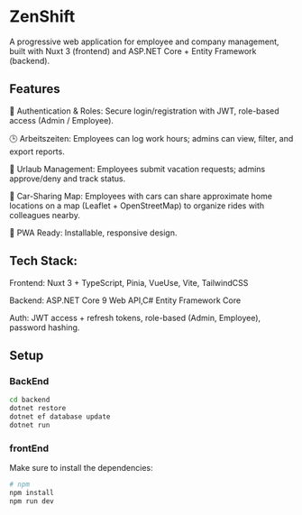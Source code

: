 # ZenShift

A progressive web application for employee and company management, built with Nuxt 3 (frontend) and ASP.NET Core + Entity Framework (backend).

## Features

🔐 Authentication & Roles: Secure login/registration with JWT, role-based access (Admin / Employee).

🕒 Arbeitszeiten: Employees can log work hours; admins can view, filter, and export reports.

🌴 Urlaub Management: Employees submit vacation requests; admins approve/deny and track status.

🚗 Car-Sharing Map: Employees with cars can share approximate home locations on a map (Leaflet + OpenStreetMap) to organize rides with colleagues nearby.

📱 PWA Ready: Installable, responsive design.

## Tech Stack:

Frontend: Nuxt 3 + TypeScript, Pinia, VueUse, Vite, TailwindCSS

Backend: ASP.NET Core 9 Web API,C# Entity Framework Core

Auth: JWT access + refresh tokens, role-based (Admin, Employee), password hashing.

## Setup

### BackEnd

```bash
cd backend
dotnet restore
dotnet ef database update
dotnet run
```
### frontEnd

Make sure to install the dependencies:

```bash
# npm
npm install
npm run dev
```
